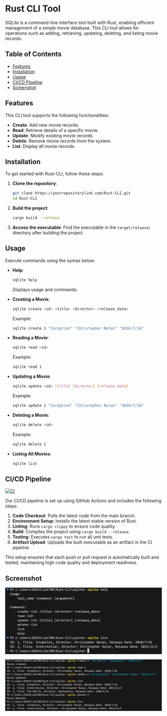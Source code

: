 # Rust CLI Tool

SQLite is a command-line interface tool built with Rust, enabling efficient management of a simple movie database. This CLI tool allows for operations such as adding, retrieving, updating, deleting, and listing movie records.

## Table of Contents

- [Features](#features)
- [Installation](#installation)
- [Usage](#usage)
- [CI/CD Pipeline](#cicd-pipeline)
- [Screenshot](#sreenshot)

## Features

This CLI tool supports the following functionalities:
- **Create**: Add new movie records.
- **Read**: Retrieve details of a specific movie.
- **Update**: Modify existing movie records.
- **Delete**: Remove movie records from the system.
- **List**: Display all movie records.

## Installation

To get started with Rust-CLI, follow these steps:

1. **Clone the repository**:
   ```bash
   git clone https://yourrepositorylink.com/Rust-CLI.git
   cd Rust-CLI
   ```

2. **Build the project**:
   ```bash
   cargo build --release
   ```

3. **Access the executable**:
   Find the executable in the `target/release/` directory after building the project.

## Usage

Execute commands using the syntax below:

- **Help**:
  ```bash
  sqlite help
  ```
  Displays usage and commands.

- **Creating a Movie**:
  ```bash
  sqlite create <id> <title> <director> <release_date>
  ```
  Example:
  ```bash
  sqlite create 1 "Inception" "Christopher Nolan" "2010/7/16"
  ```

- **Reading a Movie**:
  ```bash
  sqlite read <id>
  ```
  Example:
  ```bash
  sqlite read 1
  ```

- **Updating a Movie**:
  ```bash
  sqlite update <id> [title] [director] [release_date]
  ```
  Example:
  ```bash
  sqlite update 1 "Inception" "Christopher Nolan" "2010/7/18"
  ```

- **Deleting a Movie**:
  ```bash
  sqlite delete <id>
  ```
  Example:
  ```bash
  sqlite delete 1
  ```

- **Listing All Movies**:
  ```bash
  sqlite list
  ```

## CI/CD Pipeline
[![CI](https://github.com/iikikk/Rust-CLI/actions/workflows/CI.yml/badge.svg)](https://github.com/iikikk/Rust-CLI/actions/workflows/CI.yml)

Our CI/CD pipeline is set up using GitHub Actions and includes the following steps:

1. **Code Checkout**: Pulls the latest code from the main branch.
2. **Environment Setup**: Installs the latest stable version of Rust.
3. **Linting**: Runs `cargo clippy` to ensure code quality.
4. **Build**: Compiles the project using `cargo build --release`.
5. **Testing**: Executes `cargo test` to run all unit tests.
6. **Artifact Upload**: Uploads the built executable as an artifact in the CI pipeline.

This setup ensures that each push or pull request is automatically built and tested, maintaining high code quality and deployment readiness.

## Screenshot
![result1.png](result1.png)

![result2.png](result2.png)
